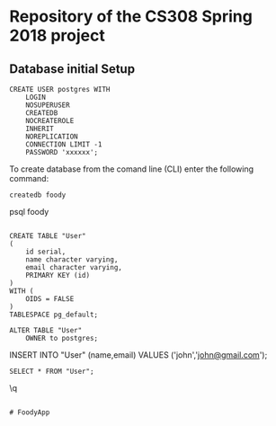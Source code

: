 # Repository of the CS308 Spring 2018 project



## Database initial Setup

```
CREATE USER postgres WITH
	LOGIN
	NOSUPERUSER
	CREATEDB
	NOCREATEROLE
	INHERIT
	NOREPLICATION
	CONNECTION LIMIT -1
	PASSWORD 'xxxxxx';
```

To create database from the comand line (CLI) enter the following command:

```
createdb foody
```
psql foody
```

CREATE TABLE "User"
(
    id serial,
    name character varying,
    email character varying,
    PRIMARY KEY (id)
)
WITH (
    OIDS = FALSE
)
TABLESPACE pg_default;

ALTER TABLE "User"
    OWNER to postgres;

```
INSERT INTO "User" (name,email) VALUES ('john','john@gmail.com');
```
SELECT * FROM "User";
```
\q
```

# FoodyApp
